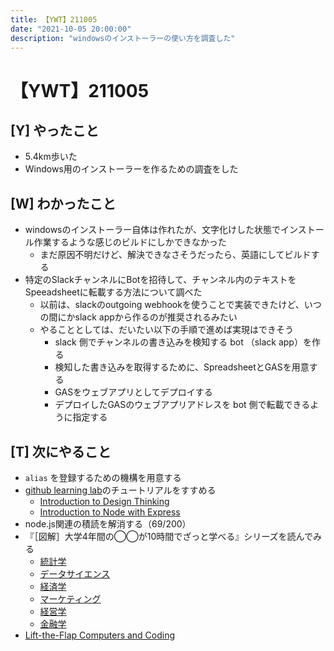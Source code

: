 ```yaml
---
title: 【YWT】211005
date: "2021-10-05 20:00:00"
description: "windowsのインストーラーの使い方を調査した"
---
```


# 【YWT】211005

## [Y] やったこと

- 5.4km歩いた
- Windows用のインストーラーを作るための調査をした

## [W] わかったこと

- windowsのインストーラー自体は作れたが、文字化けした状態でインストール作業するような感じのビルドにしかできなかった
  - まだ原因不明だけど、解決できなさそうだったら、英語にしてビルドする
- 特定のSlackチャンネルにBotを招待して、チャンネル内のテキストをSpeeadsheetに転載する方法について調べた
  - 以前は、slackのoutgoing webhookを使うことで実装できたけど、いつの間にかslack appから作るのが推奨されるみたい
  - やることとしては、だいたい以下の手順で進めば実現はできそう
  	- slack 側でチャンネルの書き込みを検知する bot （slack app）を作る
    - 検知した書き込みを取得するために、SpreadsheetとGASを用意する
    - GASをウェブアプリとしてデプロイする
    - デプロイしたGASのウェブアプリアドレスを bot 側で転載できるように指定する

## [T] 次にやること

- `alias` を登録するための機構を用意する
- [github learning lab](https://lab.github.com/githubtraining)のチュートリアルをすすめる
  - [Introduction to Design Thinking](https://lab.github.com/githubtraining/introduction-to-design-thinking)
  - [Introduction to Node with Express](https://lab.github.com/everydeveloper/introduction-to-node-with-express)
- node.js関連の積読を解消する（69/200）
- 『［図解］大学4年間の◯◯が10時間でざっと学べる』シリーズを読んでみる
  - [統計学](https://www.amazon.co.jp/dp/B07PXB4NN9)
  - [データサイエンス](https://www.amazon.co.jp/dp/B07XNW3TQM)
  - [経済学](https://www.amazon.co.jp/dp/B01KNLFHH6)
  - [マーケティング](https://www.amazon.co.jp/dp/B07BNC2SV3)
  - [経営学](https://www.amazon.co.jp/dp/B071SKDF3L)
  - [金融学](https://www.amazon.co.jp/dp/B07BB6Z7FW)
- [Lift-the-Flap Computers and Coding](https://www.amazon.co.jp/dp/1409591514)
